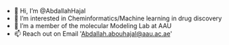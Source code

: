 - 👋 Hi, I’m @AbdallahHajal
- 👀 I’m interested in Cheminformatics/Machine learning in drug discovery
- 🌱 I’m a member of the molecular Modeling Lab at AAU
- 📫 Reach out on Email 'Abdallah.abouhajal@aau.ac.ae'
<!---
AbdallahHajal/AbdallahHajal is a ✨ special ✨ repository because its `README.md` (this file) appears on your GitHub profile.
You can click the Preview link to take a look at your changes.
--->
